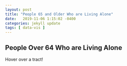 ```yaml
---
layout: post
title: "People 65 and Older Who are Living Alone"
date:   2019-11-06 1:15:02 -0400
categories: jekyll update
tags: [ data-vis ]
---
```


<div>
	<div>
		<meta charset="utf-8">
		<link rel="stylesheet" href="/styles/my-css-file.css">
		<title>65+ Living Alone</title>
		<meta name="Test" content="stuff" author="Nathan Sheppard" version="20191102">
		<script src='https://api.tiles.mapbox.com/mapbox-gl-js/v0.46.0/mapbox-gl.js'></script>
		<link href='https://api.tiles.mapbox.com/mapbox-gl-js/v0.46.0/mapbox-gl.css' rel='stylesheet' />
	</div>
	<div class="map-container">
		<script src='https://api.mapbox.com/mapbox-gl-js/plugins/mapbox-gl-geocoder/v2.2.0/mapbox-gl-geocoder.min.js'></script>
		<link rel='stylesheet' href='https://api.mapbox.com/mapbox-gl-js/plugins/mapbox-gl-geocoder/v2.2.0/mapbox-gl-geocoder.css' type='text/css' />
		<div id='map-ui'>
		</div>
		<div id='map'></div>
		<div class='map-overlay' id='features'><h2>People Over 64 Who are Living Alone</h2><div id='pd'><p>Hover over a tract!</p></div></div>
		<div class='map-overlay' id='legend'></div>
		<script src='/scripts/over-64-living-alone/map.js'></script>
	</div>
</div>